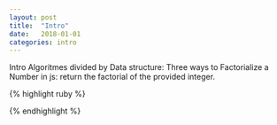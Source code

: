 ```yaml
---
layout: post
title:  "Intro"
date:   2018-01-01
categories: intro
---
```


Intro
Algoritmes divided by Data structure:
Three ways to Factorialize a Number in js: return the factorial of the provided integer.

{% highlight ruby %}
<script>
    $('#factorial').load('static/js/algorithm/number/factorialize.js')
</script>
{% endhighlight %}


